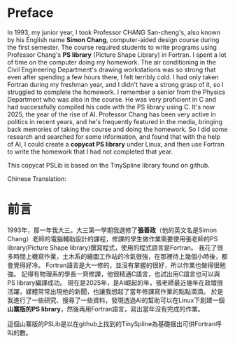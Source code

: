 # Preface
In 1993, my junior year, I took Professor CHANG San-cheng's, also known by his English name **Simon Chang**, computer-aided design course during the first semester. The course required students to write programs using Professor Chang's **PS library** (Picture Shape Library) in Fortran.
I spent a lot of time on the computer doing my homework. The air conditioning in the Civil Engineering Department's drawing workstations was so strong that even after spending a few hours there, I felt terribly cold.
I had only taken Fortran during my freshman year, and I didn't have a strong grasp of it, so I struggled to complete the homework.
I remember a senior from the Physics Department who was also in the course. He was very proficient in C and had successfully compiled his code with the PS library using C.
It's now 2025, the year of the rise of AI. Professor Chang has been very active in politics in recent years, and he's frequently featured in the media, bringing back memories of taking the course and doing the homework. So I did some research and searched for some information, and found that with the help of AI, I could create a **copycat PS library** under Linux, and then use Fortran to write the homework that I had not completed that year.

This copycat PSLib is based on the TinySpline library found on github.

Chinese Translation:
# 前言
1993年，那一年我大三。大三第一學期我選修了**張善政**（他的英文名是Simon Chang）老師的電腦輔助設計的課程，修課的學生做作業需要使用張老師的PS library(Picture Shape library)撰寫程式，使用的程式語言是Fortran。
我花了很多時間上機寫作業，土木系的繪圖工作站的冷氣很強，在那裡待上幾個小時後，都會覺得好冷。
Fortran語言是大一修的，並沒有掌握的很好，所以作業也做得很勉強。
記得有物理系的學長一齊修課，他很精通C語言，也試出用C語言也可以與PS library編譯成功。
現在是2025年，是AI崛起的年，張老師最近幾年在政壇很活躍，媒體常常出現他的新聞，也讓我想起了當年修課寫作業的點點滴滴。
於是我進行了一些研究、搜尋了一些資料，發現透過AI的幫助可以在Linux下創建一個**山寨版的PS library**，然後再用Fortran語言，寫出當年沒有完成的作業。

這個山寨版的PSLib是以在github上找到的TinySpline為基礎捆出可供Fortran呼叫的數。


